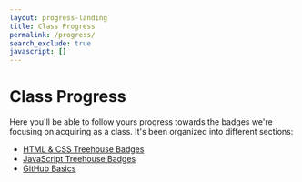 ```yaml
---
layout: progress-landing
title: Class Progress
permalink: /progress/
search_exclude: true
javascript: []
---
```


# Class Progress

Here you'll be able to follow yours progress towards the badges we're focusing on acquiring as a class. It's been organized into different sections:


- [HTML &amp; CSS Treehouse Badges](/progress/html-css/)
- [JavaScript Treehouse Badges](/progress/javascript/)
- [GitHub Basics](/progress/github)




